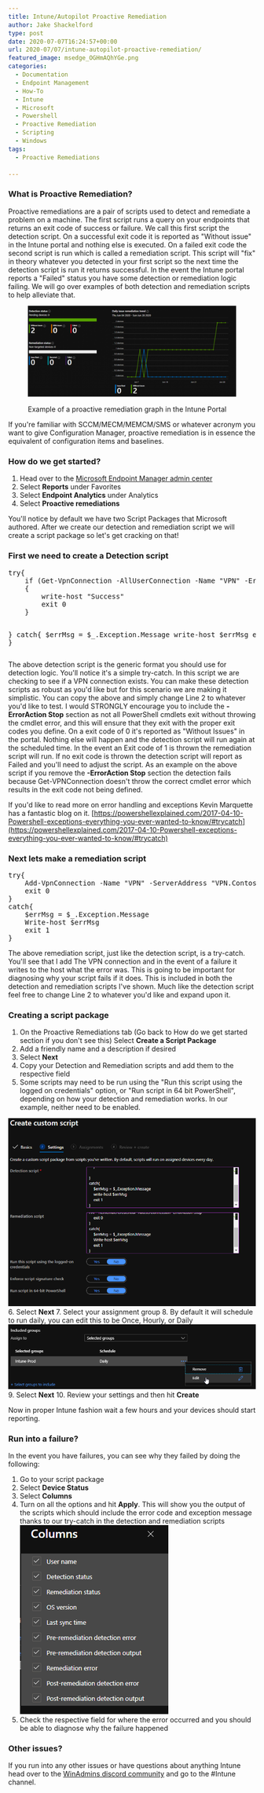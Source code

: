 ```yaml
---
title: Intune/Autopilot Proactive Remediation
author: Jake Shackelford
type: post
date: 2020-07-07T16:24:57+00:00
url: 2020-07/07/intune-autopilot-proactive-remediation/
featured_image: msedge_OGHmAQhYGe.png
categories:
  - Documentation
  - Endpoint Management
  - How-To
  - Intune
  - Microsoft
  - Powershell
  - Proactive Remediation
  - Scripting
  - Windows
tags:
  - Proactive Remediations

---
```

### What is Proactive Remediation?

Proactive remediations are a pair of scripts used to detect and remediate a problem on a machine. The first script runs a query on your endpoints that returns an exit code of success or failure. We call this first script the detection script. On a successful exit code it is reported as "Without issue" in the Intune portal and nothing else is executed. On a failed exit code the second script is run which is called a remediation script. This script will "fix" in theory whatever you detected in your first script so the next time the detection script is run it returns successful. In the event the Intune portal reports a "Failed" status you have some detection or remediation logic failing. We will go over examples of both detection and remediation scripts to help alleviate that.<figure class="wp-block-image size-large">

![](msedge_OGHmAQhYGe-1024x448.png) <figcaption>Example of a proactive remediation graph in the Intune Portal</figcaption></figure> 

If you're familiar with SCCM/MECM/MEMCM/SMS or whatever acronym you want to give Configuration Manager, proactive remediation is in essence the equivalent of configuration items and baselines. 

### How do we get started?

  1. Head over to the [Microsoft Endpoint Manager admin center](https://endpoint.microsoft.com/) 
  2. Select **Reports** under Favorites
  3. Select **Endpoint Analytics** under Analytics
  4. Select **Proactive remediations**

You'll notice by default we have two Script Packages that Microsoft authored. After we create our detection and remediation script we will create a script package so let's get cracking on that! 

### First we need to create a Detection script

<div class="wp-block-codemirror-blocks-code-block code-block">
  <pre class="CodeMirror" data-setting="{&quot;mode&quot;:&quot;powershell&quot;,&quot;mime&quot;:&quot;application/x-powershell&quot;,&quot;theme&quot;:&quot;default&quot;,&quot;lineNumbers&quot;:true,&quot;styleActiveLine&quot;:true,&quot;lineWrapping&quot;:true,&quot;readOnly&quot;:false,&quot;fileName&quot;:&quot;Detection.ps1&quot;,&quot;language&quot;:&quot;PowerShell&quot;,&quot;modeName&quot;:&quot;powershell&quot;}">try{
    if (Get-VpnConnection -AllUserConnection -Name "VPN" -ErrorAction Stop)
    {
        write-host "Success"
    	exit 0  
    }
  
}
catch{
    $errMsg = $_.Exception.Message
    write-host $errMsg
    exit 1
}</pre>
</div>

The above detection script is the generic format you should use for detection logic. You'll notice it's a simple try-catch. In this script we are checking to see if a VPN connection exists. You can make these detection scripts as robust as you'd like but for this scenario we are making it simplistic. You can copy the above and simply change Line 2 to whatever you'd like to test. I would STRONGLY encourage you to include the **-ErrorAction Stop** section as not all PowerShell cmdlets exit without throwing the cmdlet error, and this will ensure that they exit with the proper exit codes you define. On a exit code of 0 it's reported as "Without Issues" in the portal. Nothing else will happen and the detection script will run again at the scheduled time. In the event an Exit code of 1 is thrown the remediation script will run. If no exit code is thrown the detection script will report as Failed and you'll need to adjust the script. As an example on the above script if you remove the **-ErrorAction Stop** section the detection fails because Get-VPNConnection doesn't throw the correct cmdlet error which results in the exit code not being defined. 

If you'd like to read more on error handling and exceptions Kevin Marquette has a fantastic blog on it. [https://powershellexplained.com/2017-04-10-Powershell-exceptions-everything-you-ever-wanted-to-know/#trycatch](https://powershellexplained.com/2017-04-10-Powershell-exceptions-everything-you-ever-wanted-to-know/#trycatch)

### Next lets make a remediation script

<div class="wp-block-codemirror-blocks-code-block code-block">
  <pre class="CodeMirror" data-setting="{&quot;mode&quot;:&quot;powershell&quot;,&quot;mime&quot;:&quot;application/x-powershell&quot;,&quot;theme&quot;:&quot;default&quot;,&quot;lineNumbers&quot;:true,&quot;styleActiveLine&quot;:true,&quot;lineWrapping&quot;:true,&quot;readOnly&quot;:false,&quot;fileName&quot;:&quot;Remediation.ps1&quot;,&quot;language&quot;:&quot;PowerShell&quot;,&quot;modeName&quot;:&quot;powershell&quot;}">try{
    Add-VpnConnection -Name "VPN" -ServerAddress "VPN.Contoso.loc" -TunnelType L2TP -L2tpPsk "SecretPassword" -Force -AuthenticationMethod PAP -RememberCredential -AllUserConnection -ErrorAction Stop
    exit 0
}
catch{
    $errMsg = $_.Exception.Message
    Write-host $errMsg
    exit 1
}</pre>
</div>

The above remediation script, just like the detection script, is a try-catch. You'll see that I add The VPN connection and in the event of a failure it writes to the host what the error was. This is going to be important for diagnosing why your script fails if it does. This is included in both the detection and remediation scripts I've shown. Much like the detection script feel free to change Line 2 to whatever you'd like and expand upon it.

### Creating a script package

  1. On the Proactive Remediations tab (Go back to How do we get started section if you don't see this) Select **Create a Script Package**
  2. Add a friendly name and a description if desired
  3. Select **Next**
  4. Copy your Detection and Remediation scripts and add them to the respective field
  5. Some scripts may need to be run using the "Run this script using the logged on credentials" option, or "Run script in 64 bit PowerShell", depending on how your detection and remediation works. In our example, neither need to be enabled.  
  
![](msedge_Pm7pXyDNrT.png) 
  6. Select **Next**
  7. Select your assignment group 
  8. By default it will schedule to run daily, you can edit this to be Once, Hourly, or Daily![](msedge_dZOZmuqnCB.png)
  9. Select **Next**
 10. Review your settings and then hit **Create**

Now in proper Intune fashion wait a few hours and your devices should start reporting. 

### Run into a failure? 

In the event you have failures, you can see why they failed by doing the following:

  1. Go to your script package
  2. Select **Device Status**
  3. Select **Columns** 
  4. Turn on all the options and hit **Apply**. This will show you the output of the scripts which should include the error code and exception message thanks to our try-catch in the detection and remediation scripts  
![](msedge_UJCXFijoRN.png) 
  5. Check the respective field for where the error occurred and you should be able to diagnose why the failure happened

### Other issues?

If you run into any other issues or have questions about anything Intune head over to the [WinAdmins discord community](http://aka.ms/winadmins) and go to the #Intune channel.
